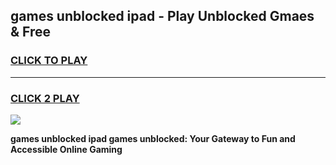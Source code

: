 
## games unblocked ipad - Play Unblocked Gmaes & Free
<h3>
<a href="https://news.freeplayer.one?title=games_unblocked_ipad&ref=16F">CLICK TO PLAY</a></h3>
<hr>

<h3>
<a href="https://news.freeplayer.one?title=games_unblocked_ipad&ref=16F">CLICK 2 PLAY</a>
  
</h3>

<a href="https://news.freeplayer.one?title=games_unblocked_ipad&ref=16F/"><img src="https://clearcache.store/games.png"></a>


**games unblocked ipad games unblocked: Your Gateway to Fun and Accessible Online Gaming**
